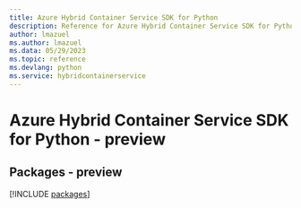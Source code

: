 ```yaml
---
title: Azure Hybrid Container Service SDK for Python
description: Reference for Azure Hybrid Container Service SDK for Python
author: lmazuel
ms.author: lmazuel
ms.data: 05/29/2023
ms.topic: reference
ms.devlang: python
ms.service: hybridcontainerservice
---
```

# Azure Hybrid Container Service SDK for Python - preview
## Packages - preview
[!INCLUDE [packages](hybrid-container-service-index.md)]